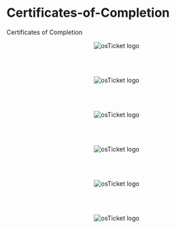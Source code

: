 # Certificates-of-Completion
Certificates of Completion

<p align="center">
<img src="https://tryhackme-certificates.s3-eu-west-1.amazonaws.com/THM-OCSGJGFEIJ.pdf" alt="osTicket logo"/>
</p>

</br>
</br>





<p align="center">
<img src="https://tryhackme-certificates.s3-eu-west-1.amazonaws.com/THM-PXINQ3FYNB.png" alt="osTicket logo"/>
</p>

</br>
</br>


<p align="center">
<img src="https://d1ka0itfguscri.cloudfront.net/r5Jl/2024/01/23/19/44/cZV0qEVJzui/preview.jpg" alt="osTicket logo"/>
</p>

</br>
</br>

<p align="center">
<img src="https://tryhackme-certificates.s3-eu-west-1.amazonaws.com/THM-V99LLX8058.png" alt="osTicket logo"/>
</p>

</br>
</br>
<p align="center">
<img src="https://tryhackme-certificates.s3-eu-west-1.amazonaws.com/THM-YSBJ30KLKW.png" alt="osTicket logo"/>
</p>

</br>
</br>

<p align="center">
<img src="https://d1ka0itfguscri.cloudfront.net/r5Jl/2023/05/11/18/41/c0hXFpVAQvt/preview.jpg" alt="osTicket logo"/>
</p>




